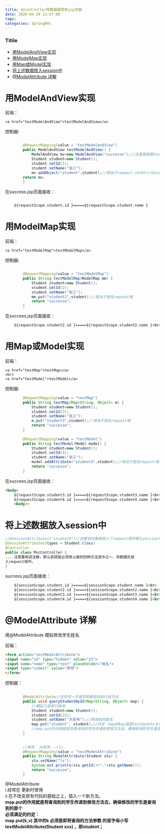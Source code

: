 ```yaml
---
title: 从Controller带数据跳转到jsp页面
date: 2020-04-28 13:57:00
tags: 
categories: SpringMVC
---
```


<!--more-->

### Titile

- [用ModelAndView实现](#ModelAndView_1)
- [用ModelMap实现](#ModelMap_25)
- [用Map或Model实现](#MapModel_46)
- [将上述数据放入session中](#session_80)
- [\@ModelAttribute 详解](#ModelAttribute__100)

# 用ModelAndView实现

前端：

```
<a href="testModelAndView">testModelAndView</a>
```

控制器:

```java

		@RequestMapping(value = "testModelAndView")
		public ModelAndView testModelAndView() {
			ModelAndView mv=new ModelAndView("successe");//这里面就是View
			Student student=new Student();
			student.setId(1);
			student.setName("张三");
			mv.addObject("student",student);//相当于request.setAttribute("student",student)
		return mv;
		} 
```

在success.jsp页面接收：

```html

 	${requestScope.student.id }=====${requestScope.student.name }
```

# 用ModelMap实现

前端：

```
<a href="testModelMap">testModelMap</a>
```

控制器:

```java

		@RequestMapping(value = "testModelMap")
		public String testModelMap(ModelMap mm) {
			Student student=new Student();
			student.setId(2);
			student.setName("张三");
			mm.put("student2",student);//相当于放在request域
			return "successe";
		} 
```

在success.jsp页面接收：

```html
 	${requestScope.student2.id }=====${requestScope.student2.name }<br>
```

# 用Map或Model实现

前端：

```
<a href="testMap">testMap</a>
<br>
<a href="testModel">testModel</a>
```

控制器:

```java
		@RequestMapping(value = "testMap")
		public String testMap(Map<String, Object> m) {
			Student student=new Student();
			student.setId(3);
			student.setName("张三");
			m.put("student3",student);//相当于放在request域
			return "successe";
		} 
		
		@RequestMapping(value = "testModel")
		public String testModel(Model model) {
			Student student=new Student();
			student.setId(4);
			student.setName("张三");
			model.addAttribute("student4",student);//相当于放在request域
			return "successe";
		}
```

在success.jsp页面接收：

```html
<body>
	${requestScope.student3.id }=====${requestScope.student3.name }<br>
 	${requestScope.student4.id }=====${requestScope.student4.name }<br>
 	<body/>
```

# 将上述数据放入session中

```java
//@SessionAttributes("student4")//如果该对象被放入了request域中那么session中也会放一份
@SessionAttributes(types = Student.class)
@Controller
public class MvcController {
....注意要用该注解，那么前提是必须用上面的四种方法其中之一，将数据先放
入request域中。
}
```

success.jsp页面接收：

```html
 	${sessionScope.student.id }=====${sessionScope.student.name }<br>
 	${sessionScope.student2.id }=====${sessionScope.student2.name }<br>
 	${sessionScope.student3.id }=====${sessionScope.student3.name }<br>
 	${sessionScope.student4.id }=====${sessionScope.student4.name }<br>
```

# \@ModelAttribute 详解

用\@ModelAttribute 模拟修改学生姓名

前端：

```html
<form action="testModelAttribute">
<input name="id" type="hidden" value="23">
<input name="name" type="text" placeholder="姓名">
<input type="submit" value="修改">
</form>
```

控制器：

```java
	
		@ModelAttribute//在任何一次请求前都会先执行该方法
		public void queryStudentById(Map<String, Object> map) {
			//模拟三层进行查询
			Student student=new Student();
			student.setId(23);
			student.setName("大张伟");//修改前的姓名
			map.put("student", student);//约定：map的key就是testUpdate方法中(Student stu）的Student首字母小写，与stu无关
			//map.put的作用就是将查询到的学生传递到修改方法去，确保修改的学生是查询到的那个
		}
		
		
		//修改  大张伟--->ls
		@RequestMapping(value = "testModelAttribute")
		public String ModelAttribute(Student stu) {
			stu.setName("ls");
			System.out.println(stu.getId()+","+stu.getName());
			return "successe";
		} 
```

\@ModelAttribute  
i.经常在 更新时使用  
ii.在不改变原有代码的基础之上，插入一个新方法。  
**map.put的作用就是将查询到的学生传递到修改方法去，确保修改的学生是查询到的那个**  
**必须满足的约定：  
map.put\(k,v\) 其中的k 必须是即将查询的方法参数 的首字母小写  
testModelAttribute\(Student xxx\) ，即student；**